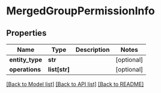 # MergedGroupPermissionInfo

## Properties
Name | Type | Description | Notes
------------ | ------------- | ------------- | -------------
**entity_type** | **str** |  | [optional] 
**operations** | **list[str]** |  | [optional] 

[[Back to Model list]](../README.md#documentation-for-models) [[Back to API list]](../README.md#documentation-for-api-endpoints) [[Back to README]](../README.md)

